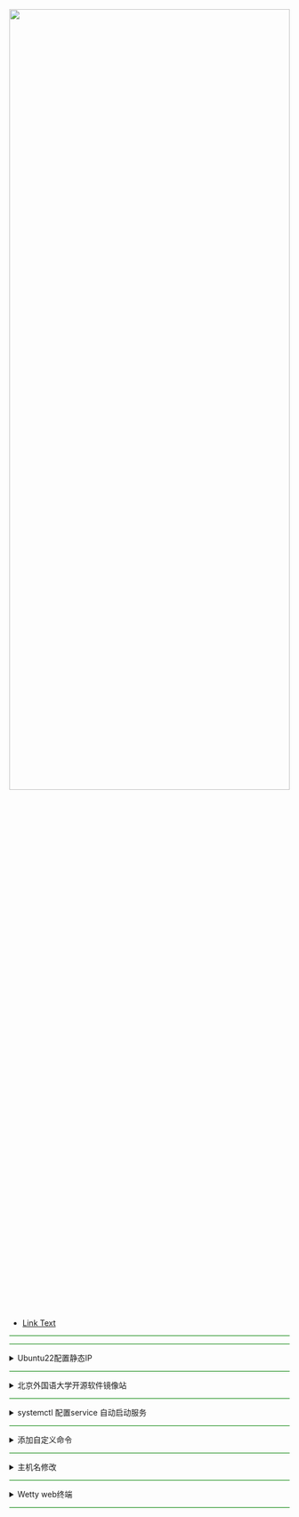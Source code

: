 <img src="https://cdn.jsdelivr.net/gh/Joshua-DinG/PicGoIMG/img/linux.jpg" width = "100%" height = "60%" div align=center />

- [Link Text](#your_anchor_name)

<hr style="border: none; height: 1px; background-color: green;">

<hr style="border: none; height: 1px; background-color: green;">
<details>
  <summary>Ubuntu22配置静态IP</summary>

```
sudo tee /etc/netplan/01-installer-config.yaml >/dev/null <<EOF
network:
  ethernets:
    ens33: # 你的网络接口名称，可以根据实际情况进行修改
      dhcp4: no # 禁用DHCP，使用静态IP配置
      addresses: [192.168.77.101/24] # 设备的静态IP地址和子网掩码
      gateway4: 192.168.77.1 # 网关地址
      nameservers:
        addresses: [192.168.77.1] # DNS服务器地址，这里使用Google的公共DNS服务器
  version: 2
EOF
```
</details>

<hr style="border: none; height: 1px; background-color: green;">
<details>
  <summary>北京外国语大学开源软件镜像站</summary>
  
追加
```
sudo tee -a /etc/apt/sources.list <<EOF
# # # # # # # # # 北京外国语大学开源软件镜像站# # # # # 

# 默认注释了源码镜像以提高 apt update 速度，如有需要可自行取消注释
deb https://mirrors.bfsu.edu.cn/ubuntu/ jammy main restricted universe multiverse
# deb-src https://mirrors.bfsu.edu.cn/ubuntu/ jammy main restricted universe multiverse
deb https://mirrors.bfsu.edu.cn/ubuntu/ jammy-updates main restricted universe multiverse
# deb-src https://mirrors.bfsu.edu.cn/ubuntu/ jammy-updates main restricted universe multiverse
deb https://mirrors.bfsu.edu.cn/ubuntu/ jammy-backports main restricted universe multiverse
# deb-src https://mirrors.bfsu.edu.cn/ubuntu/ jammy-backports main restricted universe multiverse

deb http://security.ubuntu.com/ubuntu/ jammy-security main restricted universe multiverse
# deb-src http://security.ubuntu.com/ubuntu/ jammy-security main restricted universe multiverse

# 预发布软件源，不建议启用
# deb https://mirrors.bfsu.edu.cn/ubuntu/ jammy-proposed main restricted universe multiverse
# # deb-src https://mirrors.bfsu.edu.cn/ubuntu/ jammy-proposed main restricted universe multiverse
EOF
```
覆盖
```
sudo tee /etc/apt/sources.list <<EOF
# # # # # # # # # 北京外国语大学开源软件镜像站# # # # # 

# 默认注释了源码镜像以提高 apt update 速度，如有需要可自行取消注释
deb https://mirrors.bfsu.edu.cn/ubuntu/ jammy main restricted universe multiverse
# deb-src https://mirrors.bfsu.edu.cn/ubuntu/ jammy main restricted universe multiverse
deb https://mirrors.bfsu.edu.cn/ubuntu/ jammy-updates main restricted universe multiverse
# deb-src https://mirrors.bfsu.edu.cn/ubuntu/ jammy-updates main restricted universe multiverse
deb https://mirrors.bfsu.edu.cn/ubuntu/ jammy-backports main restricted universe multiverse
# deb-src https://mirrors.bfsu.edu.cn/ubuntu/ jammy-backports main restricted universe multiverse

deb http://security.ubuntu.com/ubuntu/ jammy-security main restricted universe multiverse
# deb-src http://security.ubuntu.com/ubuntu/ jammy-security main restricted universe multiverse

# 预发布软件源，不建议启用
# deb https://mirrors.bfsu.edu.cn/ubuntu/ jammy-proposed main restricted universe multiverse
# # deb-src https://mirrors.bfsu.edu.cn/ubuntu/ jammy-proposed main restricted universe multiverse
EOF
```
'-a' 选项告诉 tee 命令将输出追加到文件末尾而不是覆盖原有内容,如果覆盖把 '-a' 去掉就行。
</details>

<hr style="border: none; height: 1px; background-color: green;">

<details>
  <summary>systemctl 配置service 自动启动服务</summary>
  
注释明细
```
[Unit]    
Description=世界服务器   # 描述服务的用途

After=network.target mysql.service   # 指定服务的启动顺序，确保已经启动了才启动下一个服务。
Requires=mysql.service    #它告诉 systemd 必须先启动 mysql.service ，成功后才能启动本程序

[Service]
Type=exec      # 指定服务的执行方式
User=dty       # 指定服务的执行用户必须存在 输入`getent passwd | cut -d: -f1` 查看

ExecStart=/home/dty/DinG/wow/wow-serve/bin/worldserver   # 指定服务的启动命令

[Install]
WantedBy=multi-user.target  # 指定服务的安装位置 `getent passwd | cut -d: -f1
`查看所有用户
```

一键配置
```
sudo tee /etc/systemd/system/ac.service >/dev/null <<EOF
[Unit]
Description=世界服务器
After=network.target mysql.service
Requires=mysql.service
[Service]
Type=exec
User=dty
ExecStart=/home/dty/DinG/wow/wow-serve/bin/worldserver
[Install]
WantedBy=multi-user.target
EOF
```
交互式终端配置
```
sudo tee /etc/systemd/system/ac.service >/dev/null <<EOF
[Unit]
Description=世界服务器 
Documentation=www.dty.im
After=network.target mysql.service
Requires=mysql.service

[Service]
Environment=DISPLAY=:0  # 设置环境变量，指定显示器为:0
User=dty
Type=forking # 指定服务的类型为forking，表示该服务是一个forking类型的服务
# 启动服务的命令，使用tmux创建一个名为ac的会话，并在其中启动世界服务器
ExecStart=/usr/bin/tmux new-session -d -s ac '/home/dty/DinG/wow/wow-serve/bin/worldserver'
#ExecStart=/usr/bin/screen -dmS ra /home/dty/DinG/wow/wow-serve/bin/authserver

[Install]
WantedBy=multi-user.target
EOF
```
`screen -r rz` #连接 退出Ctrl +a +d  <br>  `tmux attach-session -t ac` #连接退出Ctrl +b 放开后按 d 

执行命令
```
sudo systemctl daemon-reload   #重新加载systemd配置文件
sudo systemctl restart ac.service  #重启服务应用新的配置,start stop
sudo systemctl enable ac.service  #设置服务开机自启动

journalctl -u ac.service   #查看 ac.service 的日志
journalctl -xeu ac.service #查看服务的详细信息

systemctl status ac.service  #查看状态
systemctl list-unit-files    #查看服务是否开机启动列表
systemctl disable ac.service  # 取消服务器开机自启动

systemctl is-enabled postgresql.service # 查询是否自启动服务 显示 enabled 表示已启用
```
命令大全
```
systemctl start 服务名            开启服务
systemctl stop 服务名            关闭服务
systemctl status 服务名    　　　　显示状态
systemctl restart 服务名    　　　　重启服务
systemctl enable 服务名    　　　　开机启动服务
systemctl disable 服务名    　　　　禁止开机启动
systemctl list-units            　　查看系统中所有正在运行的服务
systemctl list-unit-files    　　　　查看系统中所有服务的开机启动状态
systemctl list-dependencies 服务名        　　查看系统中服务的依赖关系
systemctl mask 服务名                        冻结服务
systemctl unmask 服务名                      解冻服务
systemctl set-default multi-user.target     开机时不启动图形界面
systemctl set-default graphical.target      开机时启动图形界面
```
</details>

<hr style="border: none; height: 1px; background-color: green;">
<details>
  <summary>添加自定义命令</summary>
  
编辑 shell 配置文件
```
nano ~/.bashrc
```

最后一行添加
```
alias ac='tmux attach-session -t ac'
```

重新加载你的 shell 配置文件
```
source ~/.bashrc
```

  一键写入
  ```
  echo "alias ac='tmux attach-session -t ac'" | sudo tee -a ~/.bashrc > /dev/null && source ~/.bashrc
  ```
</details>

<hr style="border: none; height: 1px; background-color: green;">
<details>
  <summary>主机名修改</summary>
  
```
sudo hostnamectl set-hostname <new_hostname>
```
</details>

<hr style="border: none; height: 1px; background-color: green;">
<details>
  <a name="your_anchor_name"></a>
  <summary>Wetty web终端</summary>
  
```
sudo docker run --rm -p 3200:3000 --name AC wettyoss/wetty --ssh-host=192.168.77.101 --title "世界服务器" --command 'tmux attach-session -t ac'
```

配置自动登录
```
sudo docker run --rm -p 8080:3000 --name AC wettyoss/wetty \
    --ssh-host="192.168.77.101" \
    --title="艾泽拉斯世界服务器" \
    --command="tmux attach-session -t ac" \
    --ssh-user="dty" \
    --ssh-pass="0"

```

Wetty
---------------------------------------
```
选项：
--help, -h     #打印帮助信息 [布尔值]
--version     #显示版本号 [布尔值]
--conf     #要加载配置的配置文件 [字符串]
--ssl-key SSL      #密钥的路径 [字符串]
--ssl-cert SSL      #证书的路径 [字符串]
--ssh-host SSH      #服务器主机 [字符串]
--ssh-port SSH      #服务器端口 [数字]
--ssh-user SSH      #用户 [字符串]
--title      #窗口标题 [字符串]
--ssh-auth      #默认为 "password"，您可以使用 "publickey,password" 替代 [字符串]
--ssh-pass      #SSH 密码 [字符串]
--ssh-key      #可选的客户端私钥路径（连接将无需密码且不安全！） [字符串]
--ssh-config      #指定替代 SSH 配置文件。有关详细信息，请参阅 SSH(1) 中的“-F”选项 [字符串]
--force-ssh      #即使作为 root 用户运行也要通过 SSH 连接 [布尔值]
--known-hosts      #已知主机文件的路径 [字符串]
--base, -b wetty      #的基路径 [字符串]
--port, -p wetty      #监听端口 [数字]
--host wetty      #监听主机 [字符串]
--command, -c      #在 shell 中运行的命令 [字符串]
--allow-iframe      #允许 wetty 被嵌入到 iframe 中，默认允许同源 [布尔值]
```

**[WeTTY官网](https://butlerx.github.io/wetty/#/)**&nbsp;&nbsp;|&nbsp;&nbsp;
**[WeTTY文档](https://butlerx.github.io/wetty/#/atoz?id=configuration-reference)**

</details>

<hr style="border: none; height: 1px; background-color: green;">
